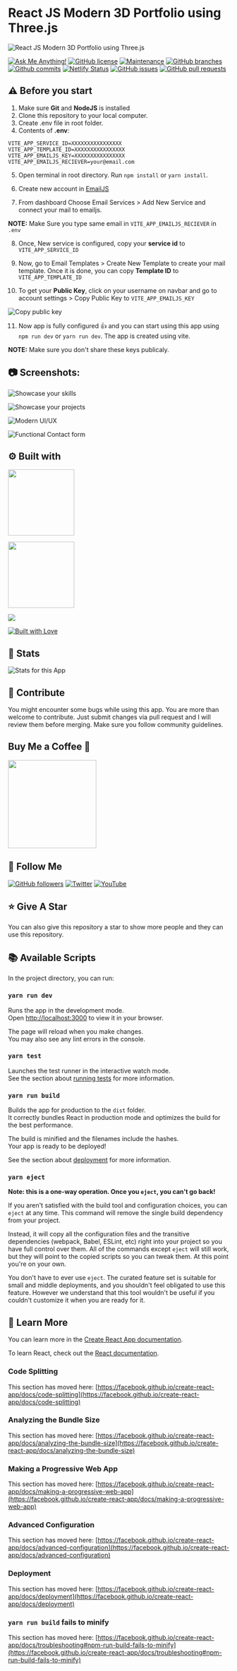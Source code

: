 # React JS Modern 3D Portfolio using Three.js

![React JS Modern 3D Portfolio using Three.js](/.github/images/img_main.png "React JS Modern 3D Portfolio using Three.js")

[![Ask Me Anything!](https://img.shields.io/badge/Ask%20me-anything-1abc9c.svg)](https://github.com/Technical-Rishabh-tech "Ask Me Anything!")
[![GitHub license](https://img.shields.io/github/license/Technical-Rishabh-tech/3d-portfolio)](https://github.com/Technical-Rishabh-tech/3d-portfolio/blob/main/LICENSE.md "GitHub license")
[![Maintenance](https://img.shields.io/badge/Maintained%3F-yes-green.svg)](https://github.com/Technical-Rishabh-tech/3d-portfolio/commits/main "Maintenance")
[![GitHub branches](https://badgen.net/github/branches/Technical-Rishabh-tech/3d-portfolio)](https://github.com/Technical-Rishabh-tech/3d-portfolio/branches "GitHub branches")
[![Github commits](https://badgen.net/github/commits/Technical-Rishabh-tech/3d-portfolio/main)](https://github.com/Technical-Rishabh-tech/3d-portfolio/commits "Github commits")
[![Netlify Status](https://api.netlify.com/api/v1/badges/5c77ba92-e2f5-468e-99f1-3543906a90cb/deploy-status)](https://shubam.netlify.app/ "Netlify Status")
[![GitHub issues](https://img.shields.io/github/issues/Technical-Rishabh-tech/3d-portfolio)](https://github.com/Technical-Rishabh-tech/3d-portfolio/issues "GitHub issues")
[![GitHub pull requests](https://img.shields.io/github/issues-pr/Technical-Rishabh-tech/3d-portfolio)](https://github.com/Technical-Rishabh-tech/3d-portfolio/pulls "GitHub pull requests")

## ⚠️ Before you start

1. Make sure **Git** and **NodeJS** is installed
2. Clone this repository to your local computer.
3. Create .env file in root folder.
4. Contents of **.env**:

```
VITE_APP_SERVICE_ID=XXXXXXXXXXXXXXXX
VITE_APP_TEMPLATE_ID=XXXXXXXXXXXXXXXX
VITE_APP_EMAILJS_KEY=XXXXXXXXXXXXXXXX
VITE_APP_EMAILJS_RECIEVER=your@email.com
```

5. Open terminal in root directory. Run `npm install` or `yarn install`.

6. Create new account in [EmailJS](emailjs.com "EmailJS")

7. From dashboard Choose Email Services > Add New Service and connect your mail to emailjs.

**NOTE:** Make Sure you type same email in `VITE_APP_EMAILJS_RECIEVER` in `.env`

8. Once, New service is configured, copy your **service id** to `VITE_APP_SERVICE_ID`

9. Now, go to Email Templates > Create New Template to create your mail template. Once it is done, you can copy **Template ID** to `VITE_APP_TEMPLATE_ID`

10. To get your **Public Key**, click on your username on navbar and go to account settings > Copy Public Key to `VITE_APP_EMAILJS_KEY`

![Copy public key](/.github/images/step_emailjs.png "Copy public key")

11. Now app is fully configured :+1: and you can start using this app using `npm run dev` or `yarn run dev`. The app is created using vite.

**NOTE:** Make sure you don't share these keys publicaly.

## :camera: Screenshots:

![Showcase your skills](/.github/images/img1.png "Showcase your skills")

![Showcase your projects](/.github/images/img2.png "Showcase your projects")

![Modern UI/UX](/.github/images/img3.png "Modern UI/UX")

![Functional Contact form](/.github/images/img4.png "Functional Contact form")

## :gear: Built with

[<img src="https://img.shields.io/badge/React-20232A?style=for-the-badge&logo=react&logoColor=61DAFB" width="150" />](https://reactjs.org/ "React JS")

[<img src="https://img.shields.io/badge/ThreeJs-black?style=for-the-badge&logo=three.js&logoColor=white" width="150" />](https://threejs.org/ "Three JS")

[<img src="https://img.shields.io/badge/Tailwind_CSS-38B2AC?style=for-the-badge&logo=tailwind-css&logoColor=white" />](https://tailwindcss.com/ "Tailwind CSS")

[<img src="http://ForTheBadge.com/images/badges/built-with-love.svg" alt="Built with Love">](https://github.com/Technical-Rishabh-tech/ "Built with Love")

## :wrench: Stats

![Stats for this App](/.github/images/stats.svg "Stats for this App")

## :raised_hands: Contribute

You might encounter some bugs while using this app. You are more than welcome to contribute. Just submit changes via pull request and I will review them before merging. Make sure you follow community guidelines.

## Buy Me a Coffee 🍺

[<img src="https://img.shields.io/badge/Buy_Me_A_Coffee-FFDD00?style=for-the-badge&logo=buy-me-a-coffee&logoColor=black" width="200" />](https://www.buymeacoffee.com/sanidhy "Buy me a Coffee")

## :rocket: Follow Me

[![GitHub followers](https://img.shields.io/github/followers/Technical-Rishabh-tech?style=social&label=Follow&maxAge=2592000)](https://github.com/Technical-Rishabh-tech "Follow Me")
[![Twitter](https://img.shields.io/twitter/url?style=social&url=https%3A%2F%2Ftwitter.com%2FTechnicalShubam)](https://twitter.com/intent/tweet?text=Wow:&url=https%3A%2F%2Fgithub.com%2FTechnical-Rishabh-tech%2Fmedical-chat-app "Tweet")
[![YouTube](https://img.shields.io/badge/YouTube-FF0000?style=for-the-badge&logo=youtube&logoColor=white)](https://www.youtube.com/channel/UCNAz_hUVBG2ZUN8TVm0bmYw "Subscribe my Channel")

## :star: Give A Star

You can also give this repository a star to show more people and they can use this repository.

## :books: Available Scripts

In the project directory, you can run:

### `yarn run dev`

Runs the app in the development mode.\
Open [http://localhost:3000](http://localhost:3000) to view it in your browser.

The page will reload when you make changes.\
You may also see any lint errors in the console.

### `yarn test`

Launches the test runner in the interactive watch mode.\
See the section about [running tests](https://facebook.github.io/create-react-app/docs/running-tests) for more information.

### `yarn run build`

Builds the app for production to the `dist` folder.\
It correctly bundles React in production mode and optimizes the build for the best performance.

The build is minified and the filenames include the hashes.\
Your app is ready to be deployed!

See the section about [deployment](https://facebook.github.io/create-react-app/docs/deployment) for more information.

### `yarn eject`

**Note: this is a one-way operation. Once you `eject`, you can't go back!**

If you aren't satisfied with the build tool and configuration choices, you can `eject` at any time. This command will remove the single build dependency from your project.

Instead, it will copy all the configuration files and the transitive dependencies (webpack, Babel, ESLint, etc) right into your project so you have full control over them. All of the commands except `eject` will still work, but they will point to the copied scripts so you can tweak them. At this point you're on your own.

You don't have to ever use `eject`. The curated feature set is suitable for small and middle deployments, and you shouldn't feel obligated to use this feature. However we understand that this tool wouldn't be useful if you couldn't customize it when you are ready for it.

## :page_with_curl: Learn More

You can learn more in the [Create React App documentation](https://facebook.github.io/create-react-app/docs/getting-started).

To learn React, check out the [React documentation](https://reactjs.org/).

### Code Splitting

This section has moved here: [https://facebook.github.io/create-react-app/docs/code-splitting](https://facebook.github.io/create-react-app/docs/code-splitting)

### Analyzing the Bundle Size

This section has moved here: [https://facebook.github.io/create-react-app/docs/analyzing-the-bundle-size](https://facebook.github.io/create-react-app/docs/analyzing-the-bundle-size)

### Making a Progressive Web App

This section has moved here: [https://facebook.github.io/create-react-app/docs/making-a-progressive-web-app](https://facebook.github.io/create-react-app/docs/making-a-progressive-web-app)

### Advanced Configuration

This section has moved here: [https://facebook.github.io/create-react-app/docs/advanced-configuration](https://facebook.github.io/create-react-app/docs/advanced-configuration)

### Deployment

This section has moved here: [https://facebook.github.io/create-react-app/docs/deployment](https://facebook.github.io/create-react-app/docs/deployment)

### `yarn run build` fails to minify

This section has moved here: [https://facebook.github.io/create-react-app/docs/troubleshooting#npm-run-build-fails-to-minify](https://facebook.github.io/create-react-app/docs/troubleshooting#npm-run-build-fails-to-minify)
